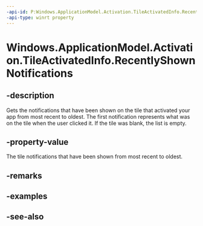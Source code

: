 ```yaml
---
-api-id: P:Windows.ApplicationModel.Activation.TileActivatedInfo.RecentlyShownNotifications
-api-type: winrt property
---
```


<!-- Property syntax
public Windows.Foundation.Collections.IVectorView<Windows.UI.Notifications.ShownTileNotification> RecentlyShownNotifications { get; }
-->

# Windows.ApplicationModel.Activation.TileActivatedInfo.RecentlyShownNotifications

## -description
Gets the notifications that have been shown on the tile that activated your app from most recent to oldest. The first notification represents what was on the tile when the user clicked it. If the tile was blank, the list is empty.

## -property-value
The tile notifications that have been shown from most recent to oldest.

## -remarks

## -examples

## -see-also

